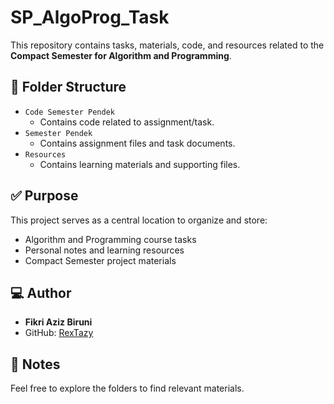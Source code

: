 # SP_AlgoProg_Task

This repository contains tasks, materials, code, and resources related to the **Compact Semester for Algorithm and Programming**.

## 📁 Folder Structure

- `Code Semester Pendek`
  - Contains code related to assignment/task.
- `Semester Pendek`
  - Contains assignment files and task documents.
- `Resources`
  - Contains learning materials and supporting files.

## ✅ Purpose

This project serves as a central location to organize and store:

- Algorithm and Programming course tasks
- Personal notes and learning resources
- Compact Semester project materials

## 💻 Author

- **Fikri Aziz Biruni**
- GitHub: [RexTazy](https://github.com/RexTazy)

## 📌 Notes

Feel free to explore the folders to find relevant materials.

